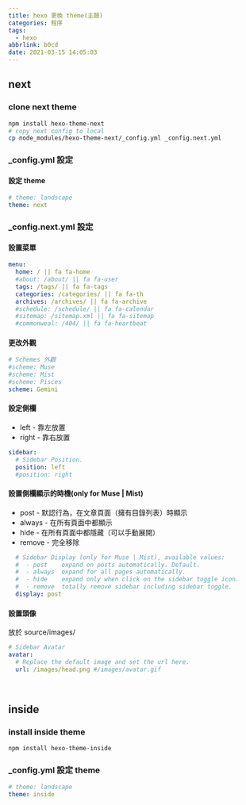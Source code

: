 ```yaml
---
title: hexo 更換 theme(主題)
categories: 程序
tags:
  - hexo
abbrlink: b0cd
date: 2021-03-15 14:05:03
---
```


<!-- <style>
h2 {
  color: orange; 
}
</style> -->

## next 

### clone next theme
``` bash
npm install hexo-theme-next
# copy next config to local
cp node_modules/hexo-theme-next/_config.yml _config.next.yml
```
### _config.yml 設定

#### 設定 theme
``` yaml
# theme: landscape
theme: next
```
<!--more-->

### _config.next.yml 設定

#### 設置菜單
``` yaml
menu:
  home: / || fa fa-home
  #about: /about/ || fa fa-user
  tags: /tags/ || fa fa-tags
  categories: /categories/ || fa fa-th
  archives: /archives/ || fa fa-archive
  #schedule: /schedule/ || fa fa-calendar
  #sitemap: /sitemap.xml || fa fa-sitemap
  #commonweal: /404/ || fa fa-heartbeat
```

####  更改外觀
``` yaml
# Schemes 外觀
#scheme: Muse
#scheme: Mist
#scheme: Pisces
scheme: Gemini
```

#### 設定側欄

+ left - 靠左放置
+ right - 靠右放置

``` yaml
sidebar:
  # Sidebar Position.
  position: left
  #position: right
```

#### 設置側欄顯示的時機(only for Muse | Mist)
+ post - 默認行為，在文章頁面（擁有目錄列表）時顯示
+ always - 在所有頁面中都顯示
+ hide - 在所有頁面中都隱藏（可以手動展開）
+ remove - 完全移除

``` yaml
  # Sidebar Display (only for Muse | Mist), available values:
  #  - post    expand on posts automatically. Default.
  #  - always  expand for all pages automatically.
  #  - hide    expand only when click on the sidebar toggle icon.
  #  - remove  totally remove sidebar including sidebar toggle.
  display: post
```

#### 設置頭像
放於 source/images/
``` yaml
# Sidebar Avatar
avatar:
  # Replace the default image and set the url here.
  url: /images/head.png #/images/avatar.gif
```

<br>

## inside

### install inside theme
``` bash
npm install hexo-theme-inside
```

### _config.yml 設定 theme
``` yaml
# theme: landscape
theme: inside
```